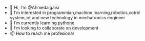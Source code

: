 - 👋 Hi, I’m @Ahmedalgaisi
- 👀 I’m interested in programmian,machine learning,robotics,cotrol system,iot and new technology in mechatronics engineer
- 🌱 I’m currently learning pythone
- 💞️ I’m looking to collaborate on development
- 📫 How to reach me profesional 

<!---
Ahmedalgaisi/Ahmedalgaisi is a ✨ special ✨ repository because its `README.md` (this file) appears on your GitHub profile.
You can click the Preview link to take a look at your changes.
--->
